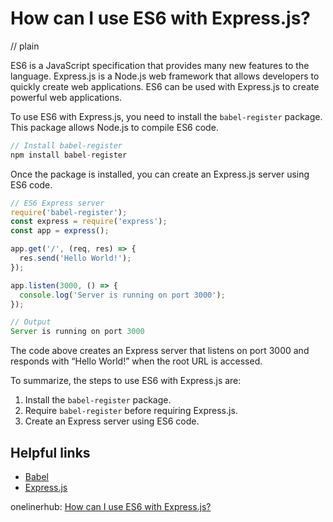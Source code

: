 # How can I use ES6 with Express.js?
// plain

ES6 is a JavaScript specification that provides many new features to the language. Express.js is a Node.js web framework that allows developers to quickly create web applications. ES6 can be used with Express.js to create powerful web applications.

To use ES6 with Express.js, you need to install the `babel-register` package. This package allows Node.js to compile ES6 code.

```javascript
// Install babel-register
npm install babel-register
```

Once the package is installed, you can create an Express.js server using ES6 code.

```javascript
// ES6 Express server
require('babel-register');
const express = require('express');
const app = express();

app.get('/', (req, res) => {
  res.send('Hello World!');
});

app.listen(3000, () => {
  console.log('Server is running on port 3000');
});

// Output
Server is running on port 3000
```

The code above creates an Express server that listens on port 3000 and responds with “Hello World!” when the root URL is accessed.

To summarize, the steps to use ES6 with Express.js are:

1. Install the `babel-register` package.
2. Require `babel-register` before requiring Express.js.
3. Create an Express server using ES6 code.

## Helpful links
- [Babel](https://babeljs.io/)
- [Express.js](https://expressjs.com/)

onelinerhub: [How can I use ES6 with Express.js?](https://onelinerhub.com/expressjs/how-can-i-use-es--with-express-js)
